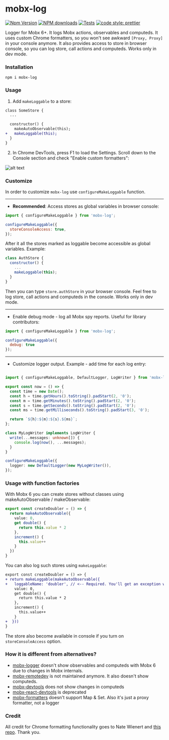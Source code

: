 # mobx-log

[![Npm Version](https://badge.fury.io/js/mobx-log.svg)](https://badge.fury.io/js/mobx-log)
[![NPM downloads](http://img.shields.io/npm/dm/mobx-log.svg)](https://www.npmjs.com/package/mobx-log)
[![Tests](https://github.com/kubk/mobx-log/actions/workflows/main.yml/badge.svg?branch=master)](https://github.com/kubk/mobx-log/actions/workflows/main.yml)
[![code style: prettier](https://img.shields.io/badge/code_style-prettier-ff69b4.svg)](https://github.com/prettier/prettier)

Logger for Mobx 6+. It logs Mobx actions, observables and computeds. It uses custom Chrome formatters, so you won't see awkward `[Proxy, Proxy]` in your console anymore. It also provides access to store in browser console, so you can log store, call actions and computeds. Works only in dev mode. 

### Installation

```
npm i mobx-log
```

### Usage
1. Add `makeLoggable` to a store:

```diff
class SomeStore {
  ...

  constructor() {
    makeAutoObservable(this);
+   makeLoggable(this);
  }
}
```

2. In Chrome DevTools, press F1 to load the Settings. Scroll down to the Console section and check "Enable custom formatters":

![alt text](https://www.mattzeunert.com/img/blog/custom-formatters/custom-formatters-setting.png)

### Customize

In order to customize `mobx-log` use `configureMakeLoggable` function.

---
- **Recommended**: Access stores as global variables in browser console:
```js
import { configureMakeLoggable } from 'mobx-log';

configureMakeLoggable({
  storeConsoleAccess: true,
});
```

After it all the stores marked as loggable become accessible as global variables. Example:
```js
class AuthStore {
  constructor() {
    ...
    makeLoggable(this);
  }
}
```

Then you can type `store.authStore` in your browser console. Feel free to log store, call actions and computeds in the console. Works only in dev mode.

---
- Enable debug mode  - log all Mobx spy reports. Useful for library contributors:
```js
import { configureMakeLoggable } from 'mobx-log';

configureMakeLoggable({
  debug: true
});
```
---
- Customize logger output. Example - add time for each log entry:
```typescript

import { configureMakeLoggable, DefaultLogger, LogWriter } from 'mobx-log';

export const now = () => {
  const time = new Date();
  const h = time.getHours().toString().padStart(2, '0');
  const m = time.getMinutes().toString().padStart(2, '0');
  const s = time.getSeconds().toString().padStart(2, '0');
  const ms = time.getMilliseconds().toString().padStart(3, '0');

  return `${h}:${m}:${s}.${ms}`;
};

class MyLogWriter implements LogWriter {
  write(...messages: unknown[]) {
    console.log(now(), ...messages);
  }
}

configureMakeLoggable({
  logger: new DefaultLogger(new MyLogWriter()),
});
```

### Usage with function factories
With Mobx 6 you can create stores without classes using makeAutoObservable / makeObservable:

```typescript 
export const createDoubler = () => {
  return makeAutoObservable({
    value: 0,
    get double() {
      return this.value * 2
    },
    increment() {
      this.value++
    }
  })
}
```

You can also log such stores using `makeLoggable`:

```diff 
export const createDoubler = () => {
+ return makeLoggable(makeAutoObservable({
+   loggableName: 'doubler', // <-- Required. You'll get an exception with a clear error message if you forget about it
    value: 0,
    get double() {
      return this.value * 2
    },
    increment() {
      this.value++
    }
+  }))
}
```

The store also become available in console if you turn on `storeConsoleAccess` option.

### How it is different from alternatives?
- [mobx-logger](https://github.com/winterbe/mobx-logger) doesn't show observables and computeds with Mobx 6 due to changes in Mobx internals.
- [mobx-remotedev](https://github.com/zalmoxisus/mobx-remotedev/issues) is not maintained anymore. It also doesn't show computeds.
- [mobx-devtools](https://github.com/mobxjs/mobx-devtools) does not show changes in computeds
- [mobx-react-devtools](https://github.com/mobxjs/mobx-react-devtools) is deprecated
- [mobx-formatters](https://github.com/motion/mobx-formatters) doesn't support Map & Set. Also it's just a proxy formatter, not a logger

### Credit
All credit for Chrome formatting functionality goes to Nate Wienert and [this repo](https://github.com/motion/mobx-formatters). Thank you.

